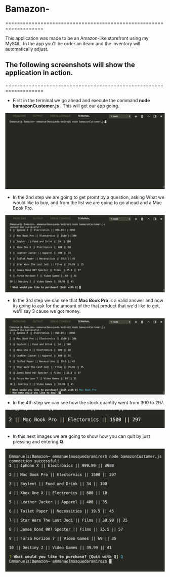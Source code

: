 # Bamazon-
===================================================================

 This application was made to be an Amazon-like storefront using my MySQL. In the app you'll be order an iteam and the inventory will automatically adjust.

 ## The following screenshots will show the application in action. 
===================================================================

* First in the terminal we go ahead and execute the command **node bamazonCustomer.js** . This will get our app going.

 ![Image step 1](./images/img%201%20bamazon.png)

* In the 2nd step we are going to get promt by a question, asking What we would like to buy, and from the list we are going to go ahead and a Mac Book Pro.

 ![Image step 2](./images/%20img%202%20bamazon.png)

* In the 3rd step we can see that **Mac Book Pro** is a valid answer and now its going to ask for the amount of the that product that we'd like to get, we'll say 3 cause we got money.

 ![Image step 3](./images/img%203%20bamazon.png)

* In the 4th step we can see how the stock quantity went from 300 to 297.

 ![Image step 4](./images/img%204%20bamazon.png)

 * In this next images we are going to show how you can quit by just pressing and entering **Q**.

 ![Image step 5](./images/img5bamazon.png)